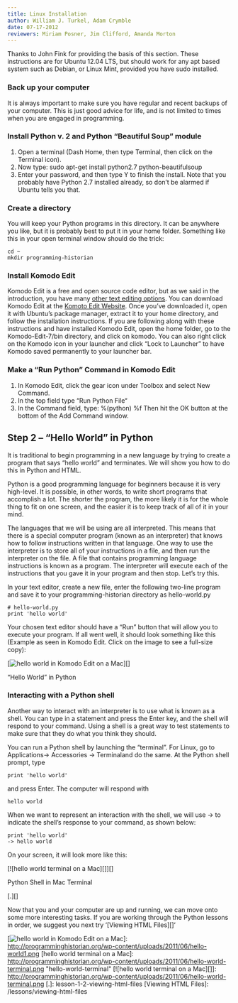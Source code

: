```yaml
---
title: Linux Installation
author: William J. Turkel, Adam Crymble
date: 07-17-2012
reviewers: Miriam Posner, Jim Clifford, Amanda Morton
---
```


Thanks to John Fink for providing the basis of this section. These
instructions are for Ubuntu 12.04 LTS, but should work for any apt based
system such as Debian, or Linux Mint, provided you have sudo installed.

### Back up your computer

It is always important to make sure you have regular and recent backups
of your computer. This is just good advice for life, and is not limited
to times when you are engaged in programming.

### Install Python v. 2 and Python “Beautiful Soup” module

1.  Open a terminal (Dash Home, then type Terminal, then click on the
    Terminal icon).
2.  Now type: sudo apt-get install python2.7 python-beautifulsoup
3.  Enter your password, and then type Y to finish the install. Note
    that you probably have Python 2.7 installed already, so don’t be
    alarmed if Ubuntu tells you that.

### Create a directory

You will keep your Python programs in this directory. It can be anywhere
you like, but it is probably best to put it in your home folder.
Something like this in your open terminal window should do the trick:

``` {.plain}
cd ~
mkdir programming-historian
```

### Install Komodo Edit

Komodo Edit is a free and open source code editor, but as we said in the
introduction, you have many [other text editing options][]. You can
download Komodo Edit at the [Komoto Edit Website][]. Once you’ve
downloaded it, open it with Ubuntu’s package manager, extract it to your
home directory, and follow the installation instructions. If you are
following along with these instructions and have installed Komodo Edit,
open the home folder, go to the Komodo-Edit-7/bin directory, and click
on komodo. You can also right click on the Komodo icon in your launcher
and click “Lock to Launcher” to have Komodo saved permanently to your
launcher bar.

### Make a “Run Python” Command in Komodo Edit

1.  In Komodo Edit, click the gear icon under Toolbox and select New
    Command.
2.  In the top field type “Run Python File“
3.  In the Command field, type: %(python) %f Then hit the OK button at
    the bottom of the Add Command window.

Step 2 – “Hello World” in Python
--------------------------------

It is traditional to begin programming in a new language by trying to
create a program that says “hello world” and terminates. We will show
you how to do this in Python and HTML.

Python is a good programming language for beginners because it is very
high-level. It is possible, in other words, to write short programs that
accomplish a lot. The shorter the program, the more likely it is for the
whole thing to fit on one screen, and the easier it is to keep track of
all of it in your mind.

The languages that we will be using are all interpreted. This means that
there is a special computer program (known as an interpreter) that knows
how to follow instructions written in that language. One way to use the
interpreter is to store all of your instructions in a file, and then run
the interpreter on the file. A file that contains programming language
instructions is known as a program. The interpreter will execute each of
the instructions that you gave it in your program and then stop. Let’s
try this.

In your text editor, create a new file, enter the following two-line
program and save it to your programming-historian directory as
hello-world.py

``` {.python}
# hello-world.py
print 'hello world'
```

Your chosen text editor should have a “Run” button that will allow you
to execute your program. If all went well, it should look something like
this (Example as seen in Komodo Edit. Click on the image to see a
full-size copy):

[![hello world in Komodo Edit on a Mac][]][]

“Hello World” in Python

### Interacting with a Python shell

Another way to interact with an interpreter is to use what is known as a
shell. You can type in a statement and press the Enter key, and the
shell will respond to your command. Using a shell is a great way to test
statements to make sure that they do what you think they should.

You can run a Python shell by launching the “terminal”. For Linux, go to
Applications-\> Accessories -\> Terminaland do the same. At the Python
shell prompt, type

``` {.python}
print 'hello world'
```

and press Enter. The computer will respond with

``` {.python}
hello world
```

When we want to represent an interaction with the shell, we will use -\>
to indicate the shell’s response to your command, as shown below:

``` {.python}
print 'hello world'
-> hello world
```

On your screen, it will look more like this:

[![hello world terminal on a Mac][]][]

Python Shell in Mac Terminal

[.][]

Now that you and your computer are up and running, we can move onto some
more interesting tasks. If you are working through the Python lessons in
order, we suggest you next try ‘[Viewing HTML Files][]‘

  [other text editing options]: http://wiki.python.org/moin/PythonEditors/
  [Komoto Edit Website]: http://www.activestate.com/komodo-edit
  [hello world in Komodo Edit on a Mac]: http://programminghistorian.org/wp-content/uploads/2011/06/hello-world1.png
    "hello-world"
  [![hello world in Komodo Edit on a Mac][]]: http://programminghistorian.org/wp-content/uploads/2011/06/hello-world1.png
  [hello world terminal on a Mac]: http://programminghistorian.org/wp-content/uploads/2011/06/hello-world-terminal.png
    "hello-world-terminal"
  [![hello world terminal on a Mac][]]: http://programminghistorian.org/wp-content/uploads/2011/06/hello-world-terminal.png
  [.]: lesson-1-2-viewing-html-files
  [Viewing HTML Files]: /lessons/viewing-html-files
